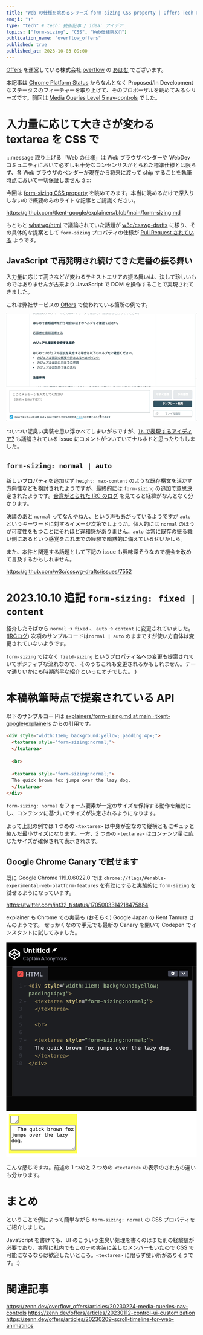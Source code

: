 ```yaml
---
title: "Web の仕様を眺めるシリーズ form-sizing CSS property | Offers Tech Blog"
emoji: "⬆️"
type: "tech" # tech: 技術記事 / idea: アイデア
topics: ["form-sizing", "CSS", "Web仕様眺め👀"]
publication_name: "overflow_offers"
published: true
published_at: 2023-10-03 09:00
---
```


[Offers](https://offers.jp/) を運営している株式会社 [overflow](https://overflow.co.jp/) の [あほむ](https://twitter.com/ahomu) でございます。

本記事は [Chrome Platform Status](https://chromestatus.com/features) からなんとなく Proposed/In Development なステータスのフィーチャーを取り上げて、そのプロポーザルを眺めてみるシリーズです。前回は [Media Queries Level 5 nav-controls](https://zenn.dev/overflow_offers/articles/20230224-media-queries-nav-controls) でした。

# 入力量に応じて大きさが変わる textarea を CSS で

:::message
取り上げる「Web の仕様」は Web ブラウザベンダーや WebDev コミュニティにおいて必ずしも十分なコンセンサスがとられた標準仕様とは限らず、各 Web ブラウザのベンダーが現在から将来に渡って ship することを執筆時点において一切保証しません :)
:::

今回は [form-sizing CSS property](https://chromestatus.com/feature/5176596826161152) を眺めてみます。本当に眺めるだけで深入りしないので概要のみのライトな記事とご認識ください。

https://github.com/tkent-google/explainers/blob/main/form-sizing.md

もともと [whatwg/html](https://github.com/whatwg/html/issues/6807) で議論されていた話題が [w3c/csswg-drafts](https://github.com/w3c/csswg-drafts/issues/7542) に移り、その具体的な提案として `form-sizing` プロパティの仕様が [Pull Request されている](https://github.com/w3c/csswg-drafts/pull/9251) ようです。

## JavaScript で再発明され続けてきた定番の振る舞い

入力量に応じて高さなどが変わるテキストエリアの振る舞いは、決して珍しいものではありませんが古来より JavaScript で DOM を操作することで実現されてきました。

これは弊社サービスの [Offers](https://offers.jp/lp) で使われている箇所の例です。

![入力量に応じて高さが可変するテキストエリアの例](/images/20231003-form-sizing-normal/textarea-auto-grow.gif)

ついつい泥臭い実装を思い浮かべてしまいがちですが、[`lh` で表現するアイディア?](https://github.com/w3c/csswg-drafts/issues/7542#issuecomment-1295227946) も議論されている issue にコメントがついていてナルホドと思ったりもしました。

## `form-sizing: normal | auto`

新しいプロパティを追加せず `height: max-content` のような既存構文を活かす方向性なども検討されたようですが、最終的には `form-sizing` の追加で意思決定されたようです。[合意がとられた IRC のログ](https://github.com/w3c/csswg-drafts/issues/7542#issuecomment-1542505774) を見てると経緯がなんとなく分かります。

決議のあと `normal` ってなんやねん、という声もあがっているようですが `auto` というキーワードに対するイメージ次第でしょうか。個人的には `normal` のほうが可変性をもつことにそれほど違和感がありません。`auto` は常に既存の振る舞い側にあるという感覚をこれまでの経験で暗黙的に備えているせいかしら。

また、本件と関連する話題として下記の issue も興味深そうなので機会を改めて言及するかもしれません。

https://github.com/w3c/csswg-drafts/issues/7552

# 2023.10.10 追記 `form-sizing: fixed | content`

紹介したそばから `normal` → `fixed` 、 `auto` → `content` に変更されていました。([IRCログ](https://github.com/w3c/csswg-drafts/issues/7542#issuecomment-1747803316)) 次項のサンプルコードは`normal | auto` のままですが使い方自体は変更されていないようです。

`form-sizing` ではなく `field-sizing` というプロパティ名への変更も提案されていてポジティブな流れなので、そのうちこれも変更されるかもしれません。テーマ通りいかにも時期尚早な紹介といったオチでした。:)

# 本稿執筆時点で提案されている API

以下のサンプルコードは [explainers/form-sizing.md at main · tkent-google/explainers](https://github.com/tkent-google/explainers/blob/main/form-sizing.md) からの引用です。

```html
<div style="width:11em; background:yellow; padding:4px;">
  <textarea style="form-sizing:normal;">
  </textarea>

  <br>

  <textarea style="form-sizing:normal;">
  The quick brown fox jumps over the lazy dog.
  </textarea>
</div>
```

`form-sizing: normal` をフォーム要素が一定のサイズを保持する動作を無効にし、コンテンツに基づいてサイズが決定されるようになります。

よって上記の例では 1 つめの `<textarea>` は中身が空なので縦横ともにギュッと縮んだ最小サイズになります。一方、2 つめの `<textarea>` はコンテンツ量に応じたサイズが確保されて表示されます。

## Google Chrome Canary で試せます

既に Google Chrome 119.0.6022.0 では `chrome://flags/#enable-experimental-web-platform-features` を有効にすると実験的に `form-sizing` を試せるようになっています。

https://twitter.com/int32_t/status/1705003314218475884

explainer も Chrome での実装も (おそらく) Google Japan の Kent Tamura さんのようです。
せっかくなので手元でも最新の Canary を開いて Codepen でインスタントに試してみました。

![Codepen に example のコードを張り付けて、期待通りに表示されているスクリーンショット](/images/20231003-form-sizing-normal/form-sizing-canary-codepen.png)

こんな感じですね。前述の 1 つめと 2 つめの `<textarea>` の表示のされ方の違いも分かります。

# まとめ

ということで例によって簡単ながら `form-sizing: normal` の CSS プロパティをご紹介しました。

JavaScript を書けても、UI のこういう生臭い処理を書くのはまた別の経験値が必要であり、実際に社内でもこのテの実装に苦しむメンバーもいたので CSS で可能になるならば歓迎したいところ。`<textarea>` に限らず使い所がありそうです。:)

# 関連記事

https://zenn.dev/overflow_offers/articles/20230224-media-queries-nav-controls
https://zenn.dev/offers/articles/20230112-control-ui-customization
https://zenn.dev/offers/articles/20230209-scroll-timeline-for-web-animatinos
